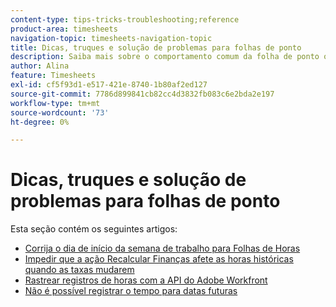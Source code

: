 ```yaml
---
content-type: tips-tricks-troubleshooting;reference
product-area: timesheets
navigation-topic: timesheets-navigation-topic
title: Dicas, truques e solução de problemas para folhas de ponto
description: Saiba mais sobre o comportamento comum da folha de ponto ou como solucionar possíveis problemas com folhas de ponto nos artigos a seguir.
author: Alina
feature: Timesheets
exl-id: cf5f93d1-e517-421e-8740-1b80af2ed127
source-git-commit: 7786d899841cb82cc4d3832fb083c6e2bda2e197
workflow-type: tm+mt
source-wordcount: '73'
ht-degree: 0%

---
```


# Dicas, truques e solução de problemas para folhas de ponto

Esta seção contém os seguintes artigos:

* [Corrija o dia de início da semana de trabalho para Folhas de Horas](../../timesheets/tips-tricks-and-troubleshooting/correct-start-day-of-work-week.md)
* [Impedir que a ação Recalcular Finanças afete as horas históricas quando as taxas mudarem](../../timesheets/tips-tricks-and-troubleshooting/prevent-recalculate-finance-action.md)
* [Rastrear registros de horas com a API do Adobe Workfront](../../timesheets/tips-tricks-and-troubleshooting/track-hour-records-with-wfapi.md)
* [Não é possível registrar o tempo para datas futuras](../../timesheets/tips-tricks-and-troubleshooting/unable-to-log-time-future-dates.md)
